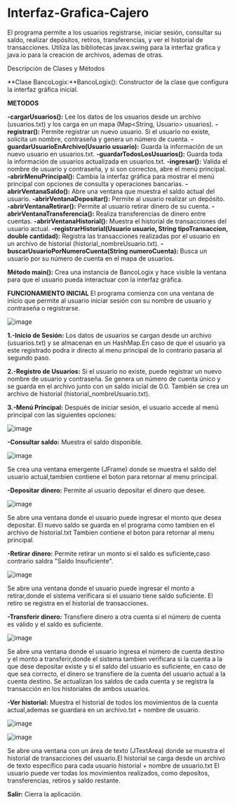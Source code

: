 # Interfaz-Grafica-Cajero
El programa permite a los usuarios registrarse, iniciar sesión, consultar su saldo, realizar depósitos, retiros, transferencias, y ver el historial de transacciones.
Utiliza las bibliotecas javax.swing para la interfaz grafica y java.io para la creacion de archivos, ademas de otras.

Descripción de Clases y Métodos

**Clase BancoLogix:**BancoLogix(): Constructor de la clase que configura la interfaz gráfica inicial.

**METODOS**

**-cargarUsuarios():** Lee los datos de los usuarios desde un archivo (usuarios.txt) y los carga en un mapa (Map<String, Usuario> usuarios).
**-registrar():** Permite registrar un nuevo usuario. Si el usuario no existe, solicita un nombre, contraseña y genera un número de cuenta.
**-guardarUsuarioEnArchivo(Usuario usuario):** Guarda la información de un nuevo usuario en usuarios.txt.
**-guardarTodosLosUsuarios():** Guarda toda la información de usuarios actualizada en usuarios.txt.
**-ingresar():** Valida el nombre de usuario y contraseña, y si son correctos, abre el menú principal.
**-abrirMenuPrincipal():** Cambia la interfaz gráfica para mostrar el menú principal con opciones de consulta y operaciones bancarias.
**-abrirVentanaSaldo():** Abre una ventana que muestra el saldo actual del usuario.
**-abrirVentanaDepositar():** Permite al usuario realizar un depósito.
**-abrirVentanaRetirar():** Permite al usuario retirar dinero de su cuenta.
**-abrirVentanaTransferencia():** Realiza transferencias de dinero entre cuentas.
**-abrirVentanaHistorial():** Muestra el historial de transacciones del usuario actual.
**-registrarHistorial(Usuario usuario, String tipoTransaccion, double cantidad):** Registra las transacciones realizadas por el usuario en un archivo de historial (historial_nombreUsuario.txt).
**-buscarUsuarioPorNumeroCuenta(String numeroCuenta):** Busca un usuario por su número de cuenta en el mapa de usuarios.

**Método main():**
Crea una instancia de BancoLogix y hace visible la ventana para que el usuario pueda interactuar con la interfaz gráfica.

**FUNCIONAMIENTO INICIAL**
El programa comienza con una ventana de inicio que permite al usuario iniciar sesión con su nombre de usuario y contraseña o registrarse.


![image](https://github.com/user-attachments/assets/802d86a8-b9fa-41ab-94f4-aa729fb65fc0)









**1.-Inicio de Sesión:**
Los datos de usuarios se cargan desde un archivo (usuarios.txt) y se almacenan en un HashMap.En caso de que el usuario ya este registrado podra ir directo al menu principal de lo contrario pasaria al segundo paso.

**2.-Registro de Usuarios:**
Si el usuario no existe, puede registrar un nuevo nombre de usuario y contraseña.
Se genera un número de cuenta único y se guarda en el archivo junto con un saldo inicial de 0.0.
También se crea un archivo de historial (historial_nombreUsuario.txt).

**3.-Menú Principal:**
Después de iniciar sesión, el usuario accede al menú principal con las siguientes opciones:

![image](https://github.com/user-attachments/assets/1494490b-3797-47d5-b276-e54ac623d7f3)

**-Consultar saldo:** Muestra el saldo disponible.

![image](https://github.com/user-attachments/assets/31ed8a7e-84cd-4660-839b-f9010137f852)










Se crea una ventana emergente (JFrame) donde se muestra el saldo del usuario actual,tambien contiene el boton para retornar al menu principal.

**-Depositar dinero:** Permite al usuario depositar el dinero que desee.

![image](https://github.com/user-attachments/assets/0bbfc891-9361-480f-be72-9c9ab6364b3e)







Se abre una ventana donde el usuario puede ingresar el monto que desea depositar.
El nuevo saldo se guarda en el programa como tambien en el archivo de historial.txt
Tambien contiene el boton para retornar al menu principal.

**-Retirar dinero:** Permite retirar un monto si el saldo es suficiente,caso contrario saldra "Saldo Insuficiente".





![image](https://github.com/user-attachments/assets/296da474-dbeb-4f05-9c44-edea8705a655)





Se abre una ventana donde el usuario puede ingresar el monto a retirar,donde el sistema verificara si el usuario tiene saldo suficiente.
El retiro se registra en el historial de transacciones.

**-Transferir dinero:** Transfiere dinero a otra cuenta si el número de cuenta es válido y el saldo es suficiente.



![image](https://github.com/user-attachments/assets/db07fcd0-dc71-4a97-a712-0913512923ee)







Se abre una ventana donde el usuario ingresa el número de cuenta destino y el monto a transferir,donde el sistema tambien verificara si la cuenta a la que dese depositar existe y si el saldo del usuario es suficiente, en caso de que sea correcto, el dinero se transfiere de la cuenta del usuario actual a la cuenta destino.
Se actualizan los saldos de cada cuenta y se registra la transacción en los historiales de ambos usuarios.

**-Ver historial:** Muestra el historial de todos los movimientos de la cuenta actual,ademas se guardara en un archivo.txt + nombre de usuario.

![image](https://github.com/user-attachments/assets/5b51b36e-4e0f-4608-b5a4-00ce83b632f0)


![image](https://github.com/user-attachments/assets/f4c048e0-2cfc-4c6f-8c13-37db57e5a06a)







Se abre una ventana con un área de texto (JTextArea) donde se muestra el historial de transacciones del usuario.El historial se carga desde un archivo de texto específico para cada usuario historial + nombre de usuario.txt
El usuario puede ver todas los movimientos realizados, como depositos, transferencias, retiros y saldo restante.

**Salir:** Cierra la aplicación.

